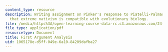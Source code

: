 ```yaml
---
content_type: resource
description: Writing assignment on Pinker's response to Piatelli-Palmarini's argument
  that extreme nativism is compatible with evolutionary biology.
file: /media/https%3A/open-learning-course-data-rc.s3.amazonaws.com/24-08j-philosophical-issues-in-brain-science-spring-2009/1065178ed5ff049e6a1084209dafba27_MIT24_08JS09_assn01.pdf
file_type: application/pdf
resourcetype: Document
title: First Argument Analysis
uid: 1065178e-d5ff-049e-6a10-84209dafba27
---
```


